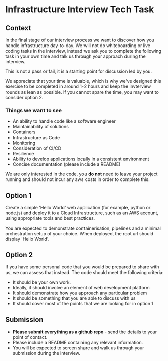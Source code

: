 # Infrastructure Interview Tech Task

## Context

In the final stage of our interview process we want to discover how you handle infrastructure day-to-day. 
We will not do whiteboarding or live coding tasks in the interview, instead we ask you to complete the following task in your own time and talk us through your approach during the interview.

This is not a pass or fail, it is a starting point for discussion led by you.

We appreciate that your time is valuable, which is why we’ve designed this exercise to be completed in around 1-2 hours and keep the invterview rounds as lean as possible. If you cannot spare the time, you may want to consider option 2.

 
### Things we want to see

- An ability to handle code like a software engineer
- Maintainability of solutions
- Containers
- Infrastructure as Code
- Monitoring
- Consideration of CI/CD
- Resilience
- Ability to develop applications locally in a consistent environment
- Concise documentation (please include a README)

We are only interested in the code, you **do not** need to leave your project running and should not incur any aws costs in order to complete this.

## Option 1

Create a simple 'Hello World' web application (for example, python or node.js) and deploy it to a Cloud Infrastructure, such as an AWS account, using appropriate tools and best practices. 

You are expected to demonstrate containerisation, pipelines and a minimal orchestration setup of your choice.  When deployed, the root url should display 'Hello World'. 


## Option 2

If you have some personal code that you would be prepared to share with us, we can assess that instead.  The code should meet the following criteria:

- It should be your own work.
- Ideally, it should involve an element of web development platform
- It should demonstrate how you approach any particular problem
- It should be something that you are able to discuss with us
- It should cover most of the points that we are looking for in option 1

## Submission

- **Please submit everything as a github repo** - send the details to your point of contact.  
- Please include a README containing any relevant information.
- You will be expected to screen share and walk us through your submission during the interview.
